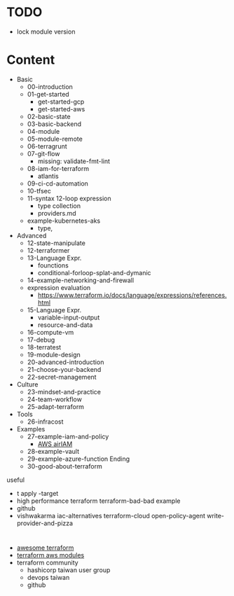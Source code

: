# TODO

- lock module version

# Content

- Basic
  - 00-introduction
  - 01-get-started
    - get-started-gcp
    - get-started-aws
  - 02-basic-state
  - 03-basic-backend
  - 04-module
  - 05-module-remote
  - 06-terragrunt
  - 07-git-flow
    - missing: validate-fmt-lint
  - 08-iam-for-terraform
    - atlantis
  - 09-ci-cd-automation
  - 10-tfsec
  - 11-syntax
    12-loop expression
    - type collection
    - providers.md
  - example-kubernetes-aks
    - type, 
- Advanced
  - 12-state-manipulate
  - 12-terraformer
  - 13-Language Expr.
    - founctions
    - conditional-forloop-splat-and-dymanic
  - 14-example-networking-and-firewall
  - expression evaluation
    - https://www.terraform.io/docs/language/expressions/references.html
  - 15-Language Expr.
    - variable-input-output
    - resource-and-data
  - 16-compute-vm
  - 17-debug
  - 18-terratest
  - 19-module-design
  - 20-advanced-introduction
  - 21-choose-your-backend
  - 22-secret-management
- Culture
  - 23-mindset-and-practice
  - 24-team-workflow
  - 25-adapt-terraform
- Tools
  - 26-infracost
- Examples
  - 27-example-iam-and-policy
    - [AWS airIAM](https://github.com/bridgecrewio/AirIAM)
  - 28-example-vault
  - 29-example-azure-function
Ending
  - 30-good-about-terraform

useful
  - t apply -target 
  - high performance terraform
terraform-bad-bad
example
  - github
  - vishwakarma
iac-alternatives
terraform-cloud
open-policy-agent
write-provider-and-pizza

# 

- [awesome terraform](https://github.com/shuaibiyy/awesome-terraform)
- [terraform aws modules](https://github.com/terraform-aws-modules)
- terraform community
  - hashicorp taiwan user group
  - devops taiwan
  - github

